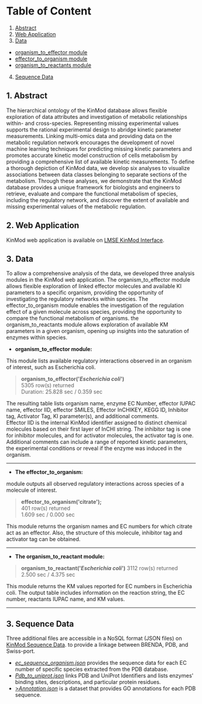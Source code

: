 # Table of Content
1. [ Abstract ](#desc)
2. [ Web Application](#web)
3. [ Data ](#usage)
  * [ organism_to_effector module ](#mod1)
  * [ effector_to_organism module ](#mod2)
  * [ organism_to_reactants module ](#mod3)
4. [ Sequence Data ](#examp)


<a name="desc"></a>
## 1. Abstract

The hierarchical ontology of the KinMod database allows flexible exploration of data attributes and investigation of metabolic relationships within- and cross-species. Representing missing experimental values supports the rational experimental design to abridge kinetic parameter measurements. Linking multi-omics data and providing data on the metabolic regulation network encourages the development of novel machine learning techniques for predicting missing kinetic parameters and promotes accurate kinetic model construction of cells metabolism by providing a comprehensive list of available kinetic measurements. To define a thorough depiction of KinMod data, we develop six analyses to visualize associations between data classes belonging to separate sections of the metabolism. Through these analyses, we demonstrate that the KinMod database provides a unique framework for biologists and engineers to retrieve, evaluate and compare the functional metabolism of species, including the regulatory network, and discover the extent of available and missing experimental values of the metabolic regulation. 
  
<a name="web"></a>
## 2. Web Application
KinMod web application is available on <a href="https://lmse.utoronto.ca/kinmod/kinmod/" target="_blank">LMSE KinMod Interface</a>.
  
<a name="usage"></a>
## 3. Data

To allow a comprehensive analysis of the data, we developed three analysis modules in the KinMod web application. The organism_to_effector module allows flexible exploration of linked effector molecules and available KI parameters to a specific organism, providing the opportunity of investigating the regulatory networks within species. The effector_to_organism module enables the investigation of the regulation effect of a given molecule across species, providing the opportunity to compare the functional metabolism of organisms. the organism_to_reactants module allows exploration of available KM parameters in a given organism, opening up insights into the saturation of enzymes within species. 

<a name="mod1"></a>
  * **organism_to_effector module:** 

This module lists available regulatory interactions observed in an organism of interest, such as Escherichia coli. 

> **organism_to_effector('*Escherichia coli*')**  
> 5305 row(s) returned   
> Duration: 25.828 sec / 0.359 sec 


The resulting table lists organism name, enzyme EC Number, effector IUPAC name, effector IID, effector SMILES, Effector InCHIKEY, KEGG ID, Inhibitor tag, Activator Tag, KI parameter(s), and additional comments.  
Effector IID is the internal KinMod identifier assigned to distinct chemical molecules based on their first layer of InCHI string. The inhibitor tag is one for inhibitor molecules, and for activator molecules, the activator tag is one. Additional comments can include a range of reported kinetic parameters, the experimental conditions or reveal if the enzyme was induced in the organism.  

***
<a name="mod2"></a>
  * **The effector_to_organism:**

module outputs all observed regulatory interactions across species of a molecule of interest.  

> **effector_to_organism('citrate');**   
> 401 row(s) returned   
> 1.609 sec / 0.000 sec 
  
This module returns the organism names and EC numbers for which citrate act as an effector. Also, the structure of this molecule, inhibitor tag and activator tag can be obtained.  
***
<a name="mod3"></a>
* **The organism_to_reactant module:**

> **organism_to_reactant('*Escherichia coli*')**
> 3112 row(s) returned   
> 2.500 sec / 4.375 sec 
  
This module returns the KM values reported for EC numbers in Escherichia coli. The output table includes information on the reaction string, the EC number, reactants IUPAC name, and KM values. 


***
<a name="examp"></a>
## 3. Sequence Data
Three additional files are accessible in a NoSQL format (JSON files) on <a href="https://lmse.utoronto.ca/kinmod" target="_blank">KinMod Sequence Data</a>. to provide a linkage between BRENDA, PDB, and Swiss-port.   
  *	<a href="https://lmse.utoronto.ca/kinmod/ec_sequence_organism.json" target="_blank">_ec_sequence_organism.json_</a> provides the sequence data for each EC number of specific species extracted from the PDB database.  
  *	<a href="https://lmse.utoronto.ca/kinmod/Pdb_to_uniprot.json" target="_blank">_Pdb_to_uniprot.json_</a> links PDB and UniProt Identifiers and lists enzymes' binding sites, descriptions, and particular protein residues.  
  * <a href="https://lmse.utoronto.ca/kinmod/Annotation.json" target="_blank">>_Annotation.json_</a> is a dataset that provides GO annotations for each PDB sequence.  
